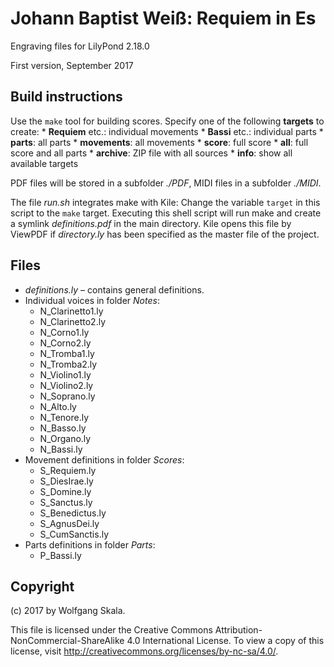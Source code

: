 # Johann Baptist Weiß: Requiem in Es

Engraving files for LilyPond 2.18.0

First version, September 2017


## Build instructions

Use the `make` tool for building scores. Specify one of the following **targets** to create:
    * **Requiem** etc.: individual movements
    * **Bassi** etc.: individual parts
    * **parts**: all parts
    * **movements**: all movements
    * **score**: full score
    * **all**: full score and all parts
    * **archive**: ZIP file with all sources
    * **info**: show all available targets

PDF files will be stored in a subfolder *./PDF*, MIDI files in a subfolder *./MIDI*.

The file *run.sh* integrates make with Kile: Change the variable `target` in this script to the `make` target. Executing this shell script will run make and create a symlink *definitions.pdf* in the main directory. Kile opens this file by ViewPDF if *directory.ly* has been specified as the master file of the project.


## Files

* *definitions.ly* – contains general definitions.
* Individual voices in folder *Notes*:
    * N_Clarinetto1.ly
    * N_Clarinetto2.ly
    * N_Corno1.ly
    * N_Corno2.ly
    * N_Tromba1.ly
    * N_Tromba2.ly
    * N_Violino1.ly
    * N_Violino2.ly
    * N_Soprano.ly
    * N_Alto.ly
    * N_Tenore.ly
    * N_Basso.ly
    * N_Organo.ly
    * N_Bassi.ly
* Movement definitions in folder *Scores*:
    * S_Requiem.ly
    * S_DiesIrae.ly
    * S_Domine.ly
    * S_Sanctus.ly
    * S_Benedictus.ly
    * S_AgnusDei.ly
    * S_CumSanctis.ly
* Parts definitions in folder *Parts*:
    * P_Bassi.ly


## Copyright

(c) 2017 by Wolfgang Skala.

This file is licensed under the Creative Commons Attribution-NonCommercial-ShareAlike 4.0 International License.
To view a copy of this license, visit http://creativecommons.org/licenses/by-nc-sa/4.0/.